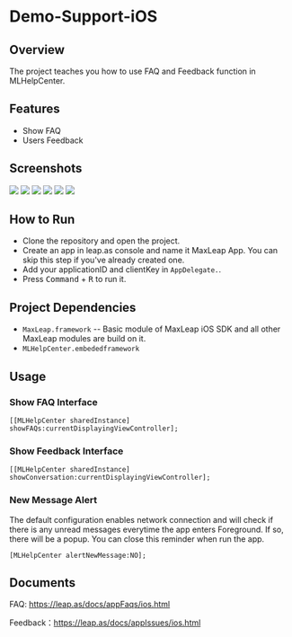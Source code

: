 # Demo-Support-iOS

## Overview

The project teaches you how to use FAQ and Feedback function in MLHelpCenter.

## Features

- Show FAQ
- Users Feedback

## Screenshots

![](../images/1.png)
![](../images/2.png)
![](../images/3.png)
![](../images/4.png)
![](../images/5.png)
![](../images/6.png)

## How to Run

- Clone the repository and open the project.
- Create an app in leap.as console and name it MaxLeap App. You can skip this step if you've already created one. 
- Add your applicationID and clientKey in `AppDelegate.`. 
- Press <kbd>Command</kbd> + <kbd>R</kbd> to run it. 

## Project Dependencies

- `MaxLeap.framework` -- Basic module of MaxLeap iOS SDK and all other MaxLeap modules are build on it. 
- `MLHelpCenter.embededframework`

## Usage

### Show FAQ Interface

`[[MLHelpCenter sharedInstance] showFAQs:currentDisplayingViewController];`

### Show Feedback Interface

`[[MLHelpCenter sharedInstance] showConversation:currentDisplayingViewController];`

### New Message Alert

The default configuration enables network connection and will check if there is any unread messages everytime the app enters Foreground. If so, there will be a popup. You can close this reminder when run the app.

`[MLHelpCenter alertNewMessage:NO];`

## Documents

FAQ: https://leap.as/docs/appFaqs/ios.html

Feedback：https://leap.as/docs/appIssues/ios.html

